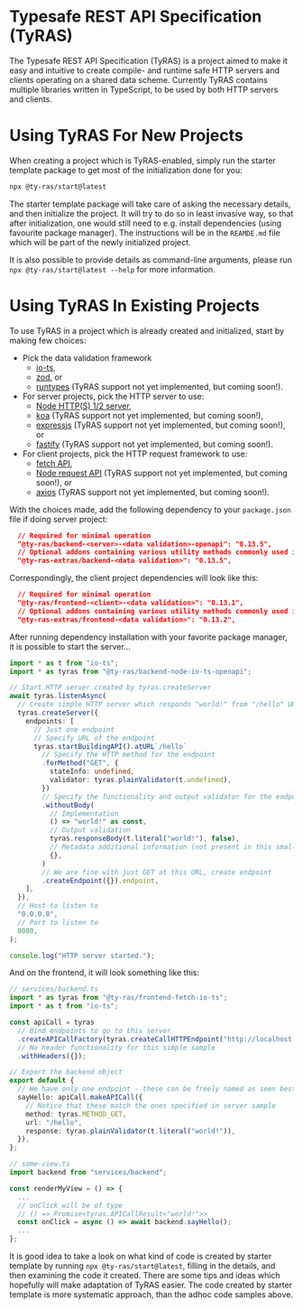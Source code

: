 # Typesafe REST API Specification (TyRAS)

The Typesafe REST API Specification (TyRAS) is a project aimed to make it easy and intuitive to create compile- and runtime safe HTTP servers and clients operating on a shared data scheme.
Currently TyRAS contains multiple libraries written in TypeScript, to be used by both HTTP servers and clients.

# Using TyRAS For New Projects
When creating a project which is TyRAS-enabled, simply run the starter template package to get most of the initialization done for you:
```sh
npx @ty-ras/start@latest
```

The starter template package will take care of asking the necessary details, and then initialize the project.
It will try to do so in least invasive way, so that after initialization, one would still need to e.g. install dependencies (using favourite package manager).
The instructions will be in the `REAMDE.md` file which will be part of the newly initialized project.

It is also possible to provide details as command-line arguments, please run `npx @ty-ras/start@latest --help` for more information.

# Using TyRAS In Existing Projects
To use TyRAS in a project which is already created and initialized, start by making few choices:
- Pick the data validation framework
  - [io-ts](https://github.com/gcanti/io-ts),
  - [zod](https://github.com/colinhacks/zod), or
  - [runtypes](https://github.com/pelotom/runtypes) (TyRAS support not yet implemented, but coming soon!).
- For server projects, pick the HTTP server to use:
  - [Node HTTP(S) 1/2 server](https://nodejs.org/dist/latest-v18.x/docs/api/http.html),
  - [koa](https://github.com/koajs/koa) (TyRAS support not yet implemented, but coming soon!),
  - [expressjs](https://github.com/expressjs/express) (TyRAS support not yet implemented, but coming soon!), or
  - [fastify](https://github.com/fastify/fastify) (TyRAS support not yet implemented, but coming soon!).
- For client projects, pick the HTTP request framework to use:
  - [fetch API](https://developer.mozilla.org/en-US/docs/Web/API/Fetch_API),
  - [Node request API](https://nodejs.org/api/http.html) (TyRAS support not yet implemented, but coming soon!), or
  - [axios](https://github.com/axios/axios) (TyRAS support not yet implemented, but coming soon!).

With the choices made, add the following dependency to your `package.json` file if doing server project:
```json
  // Required for minimal operation
  "@ty-ras/backend-<server>-<data validation>-openapi": "0.13.5",
  // Optional addons containing various utility methods commonly used in server projects
  "@ty-ras-extras/backend-<data validation>": "0.13.5",
```

Correspondingly, the client project dependencies will look like this:
```json
  // Required for minimal operation
  "@ty-ras/frontend-<client>-<data validation>": "0.13.1",
  // Optional addons containing various utility methods commonly used in client projects
  "@ty-ras-extras/frontend-<data validation>": "0.13.2",
```

After running dependency installation with your favorite package manager, it is possible to start the server...
```ts
import * as t from "io-ts";
import * as tyras from "@ty-ras/backend-node-io-ts-openapi";

// Start HTTP server created by tyras.createServer
await tyras.listenAsync(
  // Create simple HTTP server which responds "world!" from "/hello" URL.
  tyras.createServer({
    endpoints: [
      // Just one endpoint
      // Specify URL of the endpoint
      tyras.startBuildingAPI().atURL`/hello`
        // Specify the HTTP method for the endpoint
        .forMethod("GET", {
          stateInfo: undefined,
          validator: tyras.plainValidator(t.undefined),
        })
        // Specify the functionality and output validator for the endpoint
        .withoutBody(
          // Implementation
          () => "world!" as const,
          // Output validation
          tyras.responseBody(t.literal("world!"), false),
          // Metadata additional information (not present in this small code sample)
          {},
        )
        // We are fine with just GET at this URL, create endpoint
        .createEndpoint({}).endpoint,
    ],
  }),
  // Host to listen to
  "0.0.0.0",
  // Port to listen to
  8080,
);

console.log("HTTP server started.");
```


And on the frontend, it will look something like this:
```ts
// services/backend.ts
import * as tyras from "@ty-ras/frontend-fetch-io-ts";
import * as t from "io-ts";

const apiCall = tyras
  // Bind endpoints to go to this server
  .createAPICallFactory(tyras.createCallHTTPEndpoint("http://localhost:8080"))
  // No header functionality for this simple sample
  .withHeaders({});

// Export the backend object
export default {
  // We have only one endpoint - these can be freely named as seen best
  sayHello: apiCall.makeAPICall({
    // Notice that these match the ones specified in server sample
    method: tyras.METHOD_GET,
    url: "/hello",
    response: tyras.plainValidator(t.literal("world!")),
  }),
};
```
```ts
// some-view.ts
import backend from "services/backend";

const renderMyView = () => {
  ...
  // onClick will be of type
  // () => Promise<tyras.APICallResult<"world!">>
  const onClick = async () => await backend.sayHello();
  ...
};
```

It is good idea to take a look on what kind of code is created by starter template by running `npx @ty-ras/start@latest`, filling in the details, and then examining the code it created.
There are some tips and ideas which hopefully will make adaptation of TyRAS easier.
The code created by starter template is more systematic approach, than the adhoc code samples above.

